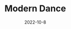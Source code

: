 ---
slug: "modernDance"
date: "2022-10-8"
title: "Modern Dance"
tm: "8 Oktober 2022"
contact: "Valerie Chelsea (085921369195), Id Line: valeriechelsea77|Kannitha Yoandra (081901102005), Id Line: k_105"
scoreboard: False
---